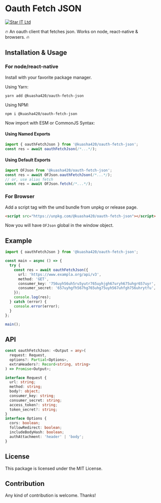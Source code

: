 # Oauth Fetch JSON

[![Star IT Ltd](https://staritltd.com/wp-content/uploads/2019/10/Web_Logo_of_Star_IT_158x80.png)](https://staritltd.com)

🔥 An oauth client that fetches json. Works on node, react-native & browsers. 🔥

## Installation & Usage

### For node/react-native

Install with your favorite package manager.

Using Yarn:

```
yarn add @kuasha420/oauth-fetch-json
```

Using NPM:

```
npm i @kuasha420/oauth-fetch-json

```

Now import with ESM or CommonJS Syntax:

#### Using Named Exports

```typescript
import { oauthFetchJson } from '@kuasha420/oauth-fetch-json';
const res = await oauthFetchJson(/*...*/);
```

#### Using Default Exports

```typescript
import OFJson from '@kuasha420/oauth-fetch-json';
const res = await OFJson.oauthFetchJson(/*...*/);
// or, use alias fetch
const res = await OFJson.fetch(/*...*/);
```

### For Browser

Add a script tag with the umd bundle from unpkg or release page.

```html
<script src="https://unpkg.com/@kuasha420/oauth-fetch-json"></script>
```

Now you will have `OFJson` global in the window object.

## Example

```typescript
import { oauthFetchJson } from '@kuasha420/oauth-fetch-json';

const main = async () => {
  try {
    const res = await oauthFetchJson({
      url: 'https://www.exampla.org/api/v3',
      method: 'GET',
      consumer_key: '756uyh56uh5ru5yutr765uyhjgh67uryh675uhgr657uyr',
      consumer_secret: '657uyhgfh567hg765uhg75uyh567uhfgh756uhrytfu',
    });
    console.log(res);
  } catch (error) {
    console.error(error);
  }
};

main();
```

## API

```typescript
const oauthFetchJson: <Output = any>(
  request: Request,
  options?: Partial<Options>,
  extraHeaders?: Record<string, string>
) => Promise<Output>;

interface Request {
  url: string;
  method: string;
  body?: object;
  consumer_key: string;
  consumer_secret: string;
  access_token?: string;
  token_secret?: string;
}
interface Options {
  cors: boolean;
  followRedirect: boolean;
  includeBodyHash: boolean;
  authAttachment: 'header' | 'body';
}
```

## License

This package is licensed under the MIT License.

## Contribution

Any kind of contribution is welcome. Thanks!
